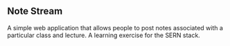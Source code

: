 ## Note Stream

A simple web application that allows people to post notes associated with a particular class and lecture. A learning exercise for the SERN stack. 
